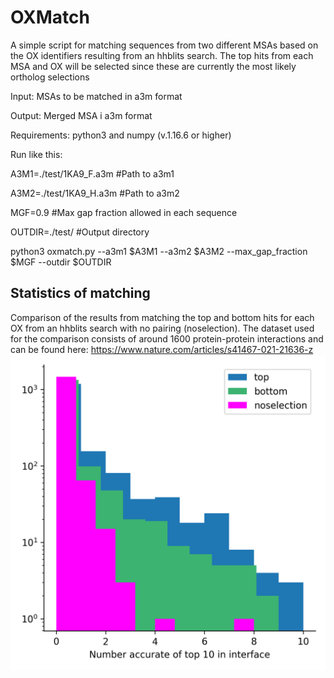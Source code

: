 # OXMatch
A simple script for matching sequences from two different MSAs based on the OX identifiers resulting from an hhblits search.
The top hits from each MSA and OX will be selected since these are currently the most likely ortholog selections

Input: MSAs to be matched in a3m format

Output: Merged MSA i a3m format

Requirements: python3 and numpy (v.1.16.6 or higher)

Run like this:

A3M1=./test/1KA9_F.a3m #Path to a3m1

A3M2=./test/1KA9_H.a3m #Path to a3m2

MGF=0.9 #Max gap fraction allowed in each sequence

OUTDIR=./test/ #Output directory

python3 oxmatch.py --a3m1 $A3M1 --a3m2 $A3M2 --max_gap_fraction $MGF --outdir $OUTDIR

## Statistics of matching
Comparison of the results from matching the top and bottom hits for each OX from an hhblits search with no pairing (noselection). The dataset used for the comparison consists of around 1600 protein-protein interactions and can be found here: https://www.nature.com/articles/s41467-021-21636-z
![Image 1](num_accurate_if_topN.png)
